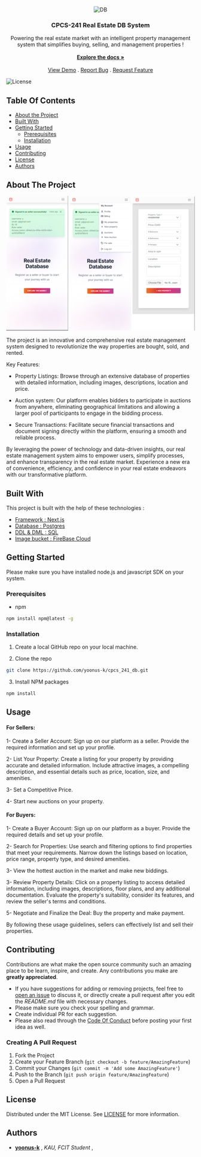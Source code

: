 <br/>
<p align="center">


   <img src="app\favicon.ico" alt="DB" className="h-full w-full object-cover object-center lg:h-full lg:w-full"/>

  <h3 align="center">CPCS-241 Real Estate DB System</h3>

  <p align="center">
    Powering the real estate market with an intelligent property management system that simplifies buying, selling, and management properties !
    <br/>
    <br/>
    <a href="https://github.com/yoonus-k/cpcs_241_db"><strong>Explore the docs »</strong></a>
    <br/>
    <br/>
    <a href="https://cpcs-241-db.vercel.app">View Demo</a>
    .
    <a href="https://github.com/yoonus-k/cpcs_241_db/issues">Report Bug</a>
    .
    <a href="https://github.com/yoonus-k/cpcs_241_db/issues">Request Feature</a>
  </p>
</p>

![License](https://img.shields.io/github/license/yoonus-k/cpcs_241_db)

## Table Of Contents

- [About the Project](#about-the-project)
- [Built With](#built-with)
- [Getting Started](#getting-started)
  - [Prerequisites](#prerequisites)
  - [Installation](#installation)
- [Usage](#usage)
- [Contributing](#contributing)
- [License](#license)
- [Authors](#authors)

## About The Project

<img src="public\assets\images\screen_shots.png" alt="DB" className="h-full w-full object-cover object-center lg:h-full lg:w-full"/>

The project is an innovative and comprehensive real estate management system designed to revolutionize the way properties are bought, sold, and rented.

Key Features:

- Property Listings: Browse through an extensive database of properties with detailed information, including images, descriptions, location and price.

- Auction system: Our platform enables bidders to participate in auctions from anywhere, eliminating geographical limitations and allowing a larger pool of participants to engage in the bidding process.

- Secure Transactions: Facilitate secure financial transactions and document signing directly within the platform, ensuring a smooth and reliable process.

By leveraging the power of technology and data-driven insights, our real estate management system aims to empower users, simplify processes, and enhance transparency in the real estate market. Experience a new era of convenience, efficiency, and confidence in your real estate endeavors with our transformative platform.

## Built With

This project is built with the help of these technologies :

- [Framework : Next.js]()
- [Database : Postgres]()
- [DDL & DML : SQL]()
- [Image bucket : FireBase Cloud]()

## Getting Started

Please make sure you have installed node.js and javascript SDK on your system.

### Prerequisites

- npm

```sh
npm install npm@latest -g
```

### Installation

1. Create a local GitHub repo on your local machine.

2. Clone the repo

```sh
git clone https://github.com/yoonus-k/cpcs_241_db.git
```

3. Install NPM packages

```sh
npm install
```

## Usage

<h4>For Sellers:</h4>

1- Create a Seller Account: Sign up on our platform as a seller. Provide the required information and set up your profile.

2- List Your Property: Create a listing for your property by providing accurate and detailed information. Include attractive images, a compelling description, and essential details such as price, location, size, and amenities.

3- Set a Competitive Price.

4- Start new auctions on your property.

<h4>For Buyers:</h4>
1- Create a Buyer Account: Sign up on our platform as a buyer. Provide the required details and set up your profile.

2- Search for Properties: Use search and filtering options to find properties that meet your requirements. Narrow down the listings based on location, price range, property type, and desired amenities.

3- View the hottest auction in the market and make new biddings.

3- Review Property Details: Click on a property listing to access detailed information, including images, descriptions, floor plans, and any additional documentation. Evaluate the property's suitability, consider its features, and review the seller's terms and conditions.

5- Negotiate and Finalize the Deal: Buy the property and make payment.

By following these usage guidelines, sellers can effectively list and sell their properties.

## Contributing

Contributions are what make the open source community such an amazing place to be learn, inspire, and create. Any contributions you make are **greatly appreciated**.

- If you have suggestions for adding or removing projects, feel free to [open an issue](https://github.com/yoonus-k/cpcs_241_db/issues/new) to discuss it, or directly create a pull request after you edit the _README.md_ file with necessary changes.
- Please make sure you check your spelling and grammar.
- Create individual PR for each suggestion.
- Please also read through the [Code Of Conduct](https://github.com/yoonus-k/cpcs_241_db/blob/main/CODE_OF_CONDUCT.md) before posting your first idea as well.

### Creating A Pull Request

1. Fork the Project
2. Create your Feature Branch (`git checkout -b feature/AmazingFeature`)
3. Commit your Changes (`git commit -m 'Add some AmazingFeature'`)
4. Push to the Branch (`git push origin feature/AmazingFeature`)
5. Open a Pull Request

## License

Distributed under the MIT License. See [LICENSE](https://github.com/yoonus-k/cpcs_241_db/blob/main/LICENSE) for more information.

## Authors

- **[yoonus-k](https://github.com/yoonus-k)** , _KAU, FCIT Student_ ,

